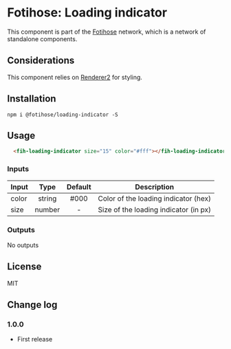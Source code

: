 # Fotihose: Loading indicator

This component is part of the [Fotihose](https://github.com/halloverden/fotihose) network, which is a network of standalone components.

## Considerations
This component relies on [Renderer2](https://angular.io/api/core/Renderer2) for styling.

## Installation
```
npm i @fotihose/loading-indicator -S
```

## Usage
```html
  <fih-loading-indicator size="15" color="#fff"></fih-loading-indicator>
```

### Inputs

| Input | Type    | Default | Description |
|-------|:-------:|:-------:|:-----------:|
| color | string  | #000    | Color of the loading indicator (hex)
| size  | number  | -       | Size of the loading indicator (in px)

### Outputs

No outputs

## License
MIT

## Change log

### 1.0.0
- First release
